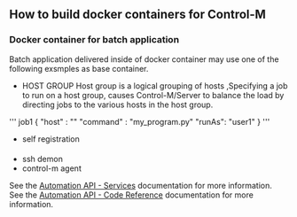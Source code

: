 ## How to build docker containers for Control-M

### Docker container for batch application 
Batch application delivered inside of docker container may use one of the following exsmples as base container.

+ HOST GROUP
Host group is a logical grouping of hosts ,Specifying a job to run on a host group, causes Control-M/Server to balance the load by directing jobs to the various hosts in the host group.

'''
job1 {
   "host" : "<HOSTGROUP>"
   "command" : "my_program.py"
   "runAs": "user1"
}
'''

+ self registration


#### 
+ ssh demon 
+ control-m agent

See the [Automation API - Services](https://docs.bmc.com/docs/display/public/workloadautomation/Control-M+Automation+API+-+Services) documentation for more information.  
See the [Automation API - Code Reference](https://docs.bmc.com/docs/display/public/workloadautomation/Control-M+Automation+API+-+Code+Reference) documentation for more information.
